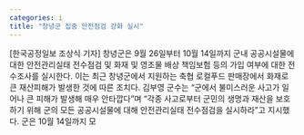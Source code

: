 ```yaml
---
categories: i
title: "창녕군 집중 안전점검 강화 실시"
---
```

[한국공정일보 조상식 기자] 창녕군은 9월 26일부터 10월 14일까지 군내 공공시설물에 대한 안전관리실태 전수점검 및 화재 및 영조물 배상 책임보험 등의 가입 여부에 대한 전수조사를 실시한다. 이는 최근 창녕군에서 지원하는 축협 로컬푸드 판매장에서 화재로 큰 재산피해가 발생한 것에 따른 조치다. 김부영 군수는 “군에서 불미스러운 사고가 일어나 큰 피해가 발생해 매우 안타깝다”며 “각종 사고로부터 군민의 생명과 재산을 보호하기 위해 군의 모든 공공시설물에 대해 안전관리실태 전수점검을 실시하라”고 지시했다. 군은 10월 14일까지 모